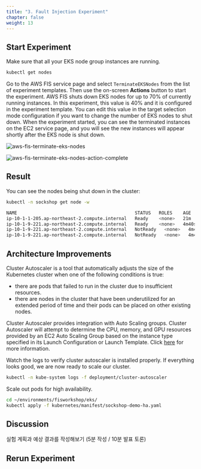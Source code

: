 ```yaml
---
title: "3. Fault Injection Experiment"
chapter: false
weight: 13
---
```


## Start Experiment

Make sure that all your EKS node group instances are running. 
```sh
kubectl get nodes
```

Go to the AWS FIS service page and select `TerminateEKSNodes` from the list of experiment templates. Then use the on-screen **Actions** button to start the experiment. AWS FIS shuts down EKS nodes for up to 70% of currently running instances. In this experiment, this value is 40% and it is configured in the experiment template. You can edit this value in the target selection mode configuration if you want to change the number of EKS nodes to shut down. When the experiment started, you can see the terminated instances on the EC2 service page, and you will see the new instances will appear shortly after the EKS node is shut down.

![aws-fis-terminate-eks-nodes](/images/30_eks/aws-fis-terminate-eks-nodes.png)

![aws-fis-terminate-eks-nodes-action-complete](/images/30_eks/aws-fis-terminate-eks-nodes-action-complete.png)

## Result

You can see the nodes being shut down in the cluster:
```sh
kubectl -n sockshop get node -w
```
```sh
NAME                                            STATUS   ROLES    AGE     VERSION
ip-10-1-1-205.ap-northeast-2.compute.internal   Ready    <none>   21m     v1.20.4-eks-6b7464
ip-10-1-9-221.ap-northeast-2.compute.internal   Ready    <none>   4m40s   v1.20.4-eks-6b7464
ip-10-1-9-221.ap-northeast-2.compute.internal   NotReady   <none>   4m40s   v1.20.4-eks-6b7464
ip-10-1-9-221.ap-northeast-2.compute.internal   NotReady   <none>   4m40s   v1.20.4-eks-6b7464
```

## Architecture Improvements

Cluster Autoscaler is a tool that automatically adjusts the size of the Kubernetes cluster when one of the following conditions is true:

+ there are pods that failed to run in the cluster due to insufficient resources.
+ there are nodes in the cluster that have been underutilized for an extended period of time and their pods can be placed on other existing nodes.

Cluster Autoscaler provides integration with Auto Scaling groups. Cluster Autoscaler will attempt to determine the CPU, memory, and GPU resources provided by an EC2 Auto Scaling Group based on the instance type specified in its Launch Configuration or Launch Template. Click [here](https://github.com/kubernetes/autoscaler/tree/master/cluster-autoscaler/cloudprovider/aws) for more information.

Watch the logs to verify cluster autoscaler is installed properly. If everything looks good, we are now ready to scale our cluster.
```sh
kubectl -n kube-system logs -f deployment/cluster-autoscaler
```

Scale out pods for high availability.
```sh
cd ~/environments/fisworkshop/eks/
kubectl apply -f kubernetes/manifest/sockshop-demo-ha.yaml
```

## Discussion

실험 계획과 예상 결과를 작성해보기 (5분 작성 / 10분 발표 토론)

## Rerun Experiment